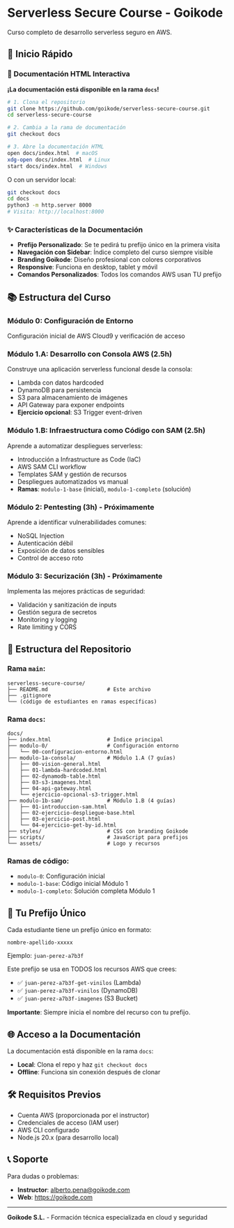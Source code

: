 # Serverless Secure Course - Goikode

Curso completo de desarrollo serverless seguro en AWS.

## 🚀 Inicio Rápido

### 📖 Documentación HTML Interactiva

**¡La documentación está disponible en la rama `docs`!**

```bash
# 1. Clona el repositorio
git clone https://github.com/goikode/serverless-secure-course.git
cd serverless-secure-course

# 2. Cambia a la rama de documentación
git checkout docs

# 3. Abre la documentación HTML
open docs/index.html  # macOS
xdg-open docs/index.html  # Linux
start docs/index.html  # Windows
```

O con un servidor local:
```bash
git checkout docs
cd docs
python3 -m http.server 8000
# Visita: http://localhost:8000
```

### ✨ Características de la Documentación

- **Prefijo Personalizado**: Se te pedirá tu prefijo único en la primera visita
- **Navegación con Sidebar**: Índice completo del curso siempre visible
- **Branding Goikode**: Diseño profesional con colores corporativos
- **Responsive**: Funciona en desktop, tablet y móvil
- **Comandos Personalizados**: Todos los comandos AWS usan TU prefijo

## 📚 Estructura del Curso

### Módulo 0: Configuración de Entorno
Configuración inicial de AWS Cloud9 y verificación de acceso

### Módulo 1.A: Desarrollo con Consola AWS (2.5h)
Construye una aplicación serverless funcional desde la consola:
- Lambda con datos hardcoded
- DynamoDB para persistencia
- S3 para almacenamiento de imágenes
- API Gateway para exponer endpoints
- **Ejercicio opcional**: S3 Trigger event-driven

### Módulo 1.B: Infraestructura como Código con SAM (2.5h)
Aprende a automatizar despliegues serverless:
- Introducción a Infrastructure as Code (IaC)
- AWS SAM CLI workflow
- Templates SAM y gestión de recursos
- Despliegues automatizados vs manual
- **Ramas**: `modulo-1-base` (inicial), `modulo-1-completo` (solución)

### Módulo 2: Pentesting (3h) - Próximamente
Aprende a identificar vulnerabilidades comunes:
- NoSQL Injection
- Autenticación débil
- Exposición de datos sensibles
- Control de acceso roto

### Módulo 3: Securización (3h) - Próximamente
Implementa las mejores prácticas de seguridad:
- Validación y sanitización de inputs
- Gestión segura de secretos
- Monitoring y logging
- Rate limiting y CORS

## 📂 Estructura del Repositorio

### Rama `main`:
```
serverless-secure-course/
├── README.md                   # Este archivo
├── .gitignore
└── (código de estudiantes en ramas específicas)
```

### Rama `docs`:
```
docs/
├── index.html                  # Índice principal
├── modulo-0/                   # Configuración entorno
│   └── 00-configuracion-entorno.html
├── modulo-1a-consola/          # Módulo 1.A (7 guías)
│   ├── 00-vision-general.html
│   ├── 01-lambda-hardcoded.html
│   ├── 02-dynamodb-table.html
│   ├── 03-s3-imagenes.html
│   ├── 04-api-gateway.html
│   └── ejercicio-opcional-s3-trigger.html
├── modulo-1b-sam/              # Módulo 1.B (4 guías)
│   ├── 01-introduccion-sam.html
│   ├── 02-ejercicio-despliegue-base.html
│   ├── 03-ejercicio-post.html
│   └── 04-ejercicio-get-by-id.html
├── styles/                     # CSS con branding Goikode
├── scripts/                    # JavaScript para prefijos
└── assets/                     # Logo y recursos
```

### Ramas de código:
- `modulo-0`: Configuración inicial
- `modulo-1-base`: Código inicial Módulo 1
- `modulo-1-completo`: Solución completa Módulo 1

## 🎯 Tu Prefijo Único

Cada estudiante tiene un prefijo único en formato:
```
nombre-apellido-xxxxx
```

Ejemplo: `juan-perez-a7b3f`

Este prefijo se usa en TODOS los recursos AWS que crees:
- ✅ `juan-perez-a7b3f-get-vinilos` (Lambda)
- ✅ `juan-perez-a7b3f-vinilos` (DynamoDB)
- ✅ `juan-perez-a7b3f-imagenes` (S3 Bucket)

**Importante**: Siempre inicia el nombre del recurso con tu prefijo.

## 🌐 Acceso a la Documentación

La documentación está disponible en la rama `docs`:
- **Local**: Clona el repo y haz `git checkout docs`
- **Offline**: Funciona sin conexión después de clonar

## 🛠️ Requisitos Previos

- Cuenta AWS (proporcionada por el instructor)
- Credenciales de acceso (IAM user)
- AWS CLI configurado
- Node.js 20.x (para desarrollo local)

## 📞 Soporte

Para dudas o problemas:
- **Instructor**: alberto.pena@goikode.com
- **Web**: https://goikode.com

---

**Goikode S.L.** - Formación técnica especializada en cloud y seguridad
